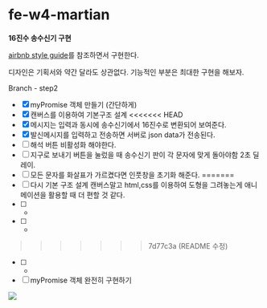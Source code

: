 # fe-w4-martian

**16진수 송수신기 구현**

[airbnb style guide](https://github.com/airbnb/javascript)를 참조하면서 구현한다.

디자인은 기획서와 약간 달라도 상관없다.
기능적인 부분은 최대한 구현을 해보자.

Branch - step2

- [x] myPromise 객체 만들기 (간단하게)
- [x] 캔버스를 이용하여 기본구조 설계
<<<<<<< HEAD
- [x] 메시지는 입력과 동시에 송수신기에서 16진수로 변환되어 보여준다.
- [x] 발신메시지를 입력하고 전송하면 서버로 json data가 전송된다.
- [ ] 해석 버튼 비활성화 해야한다.
- [ ] 지구로 보내기 버튼을 눌렀을 때 송수신기 판이 각 문자에 맞게 돌아야함 2초 딜레이.
- [ ] 모든 문자를 화살표가 가르켰다면 인풋창을 초기화 해준다.
=======
- [ ] 다시 기본 구조 설계
      캔버스말고 html,css를 이용하여 도형을 그려놓는게 애니메이션을 활용할 때 더 편할 것 같다.
- [ ] -
- [ ] -
>>>>>>> 7d77c3a (README 수정)
- [ ] -
- [ ] myPromise 객체 완전히 구현하기

![](https://images.theconversation.com/files/96726/original/image-20150930-19533-1by0fu3.jpg?ixlib=rb-1.1.0&rect=0%2C0%2C2000%2C970&q=45&auto=format&w=1356&h=668&fit=crop)
